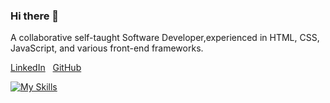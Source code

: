 ### Hi there 👋 

<!--
**twentymurial33/twentymurial33** is a ✨ _special_ ✨ repository because its `README.md` (this file) appears on your GitHub profile.

Here are some ideas to get you started:

Hi there 👋 , I'm Murial Anindo
- 👯 I’m looking to collaborate on startup projects 
- 💬 Ask me about anything
- 📫 How to reach me: mlomax@twu.edu | 713-962-0931
- 📫 Started https://medium.com/@mlomax_46744 
-->

                                       
  A collaborative self-taught Software Developer,experienced in HTML, CSS, JavaScript, and various front-end frameworks.
         
                                  
                                       
                                       
                                      

[LinkedIn](https://www.linkedin.com/in/murial-anindo/)
&nbsp;
[GitHub](https://github.com/twentymurial33/)

[![My Skills](https://skillicons.dev/icons?i=aws,javascript,postgres,typescript,styledcomponents,nextjs,react,css,html,prisma,remix,php,mongo,materialui&perline=3)](https://skillicons.dev)

